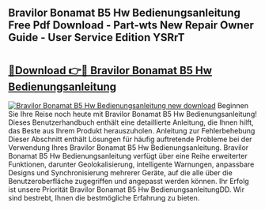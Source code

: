 ## Bravilor Bonamat B5 Hw Bedienungsanleitung Free Pdf Download - Part-wts New Repair Owner Guide - User Service Edition YSRrT

# <h2><a href="http://df2cu1.blite.top/?on=Bravilor+Bonamat+B5+Hw+Bedienungsanleitung">🔗Download 👉🔴 Bravilor Bonamat B5 Hw Bedienungsanleitung</a></h2>

[![Bravilor Bonamat B5 Hw Bedienungsanleitung new download](https://i.imgur.com/lujVjoI.png)](http://df2cu1.blite.top/?on=Bravilor+Bonamat+B5+Hw+Bedienungsanleitung)
Beginnen Sie Ihre Reise noch heute mit Bravilor Bonamat B5 Hw Bedienungsanleitung! Dieses Benutzerhandbuch enthält eine detaillierte Anleitung, die Ihnen hilft, das Beste aus Ihrem Produkt herauszuholen. Anleitung zur Fehlerbehebung Dieser Abschnitt enthält Lösungen für häufig auftretende Probleme bei der Verwendung Ihres Bravilor Bonamat B5 Hw Bedienungsanleitung. Bravilor Bonamat B5 Hw Bedienungsanleitung verfügt über eine Reihe erweiterter Funktionen, darunter Geolokalisierung, intelligente Warnungen, anpassbare Designs und Synchronisierung mehrerer Geräte, auf die alle über die Benutzeroberfläche zugegriffen und angepasst werden können. Ihr Erfolg ist unsere Priorität Bravilor Bonamat B5 Hw BedienungsanleitungDD. Wir sind bestrebt, Ihnen die bestmögliche Erfahrung zu bieten.
